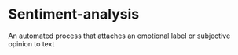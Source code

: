 # Sentiment-analysis
An automated process that attaches an emotional label or subjective  opinion to text
